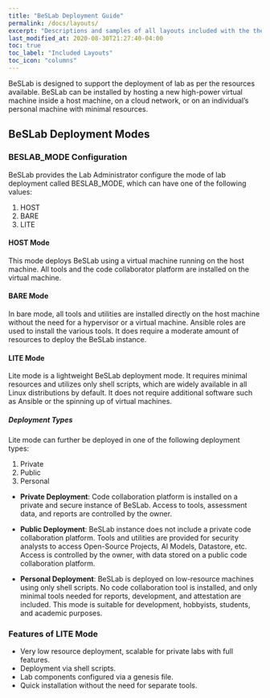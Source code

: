 ```yaml
---
title: "BeSLab Deployment Guide"
permalink: /docs/layouts/
excerpt: "Descriptions and samples of all layouts included with the theme and how to best use them."
last_modified_at: 2020-08-30T21:27:40-04:00
toc: true
toc_label: "Included Layouts"
toc_icon: "columns"
---
```


BeSLab is designed to support the deployment of lab as per the resources available. BeSLab can be installed by hosting a new high-power virtual machine inside a host machine, on a cloud network, or on an individual’s personal machine with minimal resources.

## BeSLab Deployment Modes

### BESLAB_MODE Configuration

BeSLab provides the Lab Administrator configure the mode of lab deployment called BESLAB_MODE, which can have one of the following values:

1. HOST
2. BARE
3. LITE

#### HOST Mode

This mode deploys BeSLab using a virtual machine running on the host machine. All tools and the code collaborator platform are installed on the virtual machine.

#### BARE Mode

In bare mode, all tools and utilities are installed directly on the host machine without the need for a hypervisor or a virtual machine. Ansible roles are used to install the various tools. It does require a moderate amount of resources to deploy the BeSLab instance.

#### LITE Mode

Lite mode is a lightweight BeSLab deployment mode. It requires minimal resources and utilizes only shell scripts, which are widely available in all Linux distributions by default. It does not require additional software such as Ansible or the spinning up of virtual machines.

##### Deployment Types

Lite mode can further be deployed in one of the following deployment types:

1. Private
2. Public
3. Personal

- **Private Deployment**: Code collaboration platform is installed on a private and secure instance of BeSLab. Access to tools, assessment data, and reports are controlled by the owner.
  
- **Public Deployment**: BeSLab instance does not include a private code collaboration platform. Tools and utilities are provided for security analysts to access Open-Source Projects, AI Models, Datastore, etc. Access is controlled by the owner, with data stored on a public code collaboration platform.

- **Personal Deployment**: BeSLab is deployed on low-resource machines using only shell scripts. No code collaboration tool is installed, and only minimal tools needed for reports, development, and attestation are included. This mode is suitable for development, hobbyists, students, and academic purposes.

### Features of LITE Mode

- Very low resource deployment, scalable for private labs with full features.
- Deployment via shell scripts.
- Lab components configured via a genesis file.
- Quick installation without the need for separate tools.

